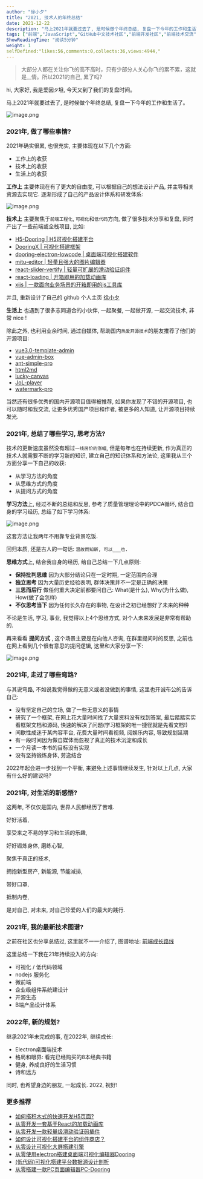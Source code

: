 ```yaml
---
author: "徐小夕"
title: "2021, 技术人的年终总结"
date: 2021-12-22
description: "马上2021年就要过去了, 是时候做个年终总结, 复盘一下今年的工作和生活了, 确实很累, 也很充实"
tags: ["前端","JavaScript","GitHub中文技术社区","前端开发社区","前端技术交流","前端框架教程","JavaScript 学习资源","CSS 技巧与最佳实践","HTML5 最新动态","前端工程师职业发展","开源前端项目","前端技术趋势"]
ShowReadingTime: "阅读5分钟"
weight: 1
selfDefined:"likes:56,comments:0,collects:36,views:4944,"
---
```

> 大部分人都在关注你飞的高不高时，只有少部分人关心你飞的累不累，这就是\_\_情。所以2021的自己, 累了吗?

hi, 大家好, 我是爱因`夕`坦, 今天又到了我们的复盘时间。

马上2021年就要过去了, 是时候做个年终总结, 复盘一下今年的工作和生活了。

![image.png](/images/jueJin/c7a324b9b99e4b3.png)

### 2021年, 做了哪些事情?

2021年确实很累, 也很充实, 主要体现在以下几个方面:

*   工作上的收获
*   技术上的收获
*   生活上的收获

**工作上** 主要体现在有了更大的自由度, 可以根据自己的想法设计产品, 并主导相关资源去实现它. 逐渐形成了自己的产品设计体系和研发体系:

![image.png](/images/jueJin/bef426692f604a0.png)

**技术上** 主要聚焦于`前端工程化`, `可视化`和`低代码`方向, 做了很多技术分享和复盘, 同时产出了一些前端或全栈项目, 比如:

*   [H5-Dooring | H5可视化搭建平台](https://link.juejin.cn?target=https%3A%2F%2Fgithub.com%2FMrXujiang%2Fh5-Dooring "https://github.com/MrXujiang/h5-Dooring")
*   [DooringX | 可视化搭建框架](https://link.juejin.cn?target=https%3A%2F%2Fgithub.com%2FH5-Dooring%2Fdooringx "https://github.com/H5-Dooring/dooringx")
*   [dooring-electron-lowcode | 桌面端可视化搭建软件](https://link.juejin.cn?target=https%3A%2F%2Fgithub.com%2FH5-Dooring%2Fdooring-electron-lowcode "https://github.com/H5-Dooring/dooring-electron-lowcode")
*   [mitu-editor | 轻量且强大的图片编辑器](https://link.juejin.cn?target=https%3A%2F%2Fgithub.com%2FH5-Dooring%2Fmitu-editor "https://github.com/H5-Dooring/mitu-editor")
*   [react-slider-vertify | 轻量可扩展的滑动验证组件](https://link.juejin.cn?target=https%3A%2F%2Fgithub.com%2FH5-Dooring%2Freact-slider-vertify "https://github.com/H5-Dooring/react-slider-vertify")
*   [react-loading | 开箱即用的加载动画库](https://link.juejin.cn?target=https%3A%2F%2Fgithub.com%2FMrXujiang%2Freact-loading "https://github.com/MrXujiang/react-loading")
*   [xijs | 一款面向业务场景的开箱即用的js工具库](https://link.juejin.cn?target=https%3A%2F%2Fgithub.com%2FMrXujiang%2Fxijs "https://github.com/MrXujiang/xijs")

并且, 重新设计了自己的 github 个人主页 [徐小夕](https://link.juejin.cn?target=https%3A%2F%2Fgithub.com%2FMrXujiang "https://github.com/MrXujiang")

**生活上** 也遇到了很多志同道合的小伙伴, 一起聚餐, 一起做开源, 一起交流技术, 非常 nice !

除此之外, 也利用业余时间, 通过自媒体, 帮助国内`热爱开源技术`的朋友推荐了他们的开源项目:

*   [vue3.0-template-admin](https://link.juejin.cn?target=https%3A%2F%2Fgithub.com%2FGeekQiaQia%2Fvue3.0-template-admin "https://github.com/GeekQiaQia/vue3.0-template-admin")
*   [vue-admin-box](https://link.juejin.cn?target=https%3A%2F%2Fgithub.com%2Fcmdparkour%2Fvue-admin-box "https://github.com/cmdparkour/vue-admin-box")
*   [ant-simple-pro](https://link.juejin.cn?target=https%3A%2F%2Fgithub.com%2Flgf196%2Fant-simple-pro "https://github.com/lgf196/ant-simple-pro")
*   [html2md](https://link.juejin.cn?target=https%3A%2F%2Fgithub.com%2Fhelloworld-Co%2Fhtml2md "https://github.com/helloworld-Co/html2md")
*   [lucky-canvas](https://link.juejin.cn?target=https%3A%2F%2Fgithub.com%2FLuckDraw%2Flucky-canvas "https://github.com/LuckDraw/lucky-canvas")
*   [JoL-player](https://link.juejin.cn?target=https%3A%2F%2Fgithub.com%2Flgf196%2FJoL-player "https://github.com/lgf196/JoL-player")
*   [watermark-pro](https://link.juejin.cn?target=https%3A%2F%2Fgithub.com%2Fturkyden%2Fwatermark-pro "https://github.com/turkyden/watermark-pro")

当然还有很多优秀的国内开源项目值得被推荐, 如果你发现了不错的开源项目, 也可以随时和我交流, 让更多优秀国产项目和作者, 被更多的人知道, 让开源项目持续发光.

### 2021年, 总结了哪些学习, 思考方法?

技术的更新速度虽然没有超过`一线房价的涨幅`, 但是每年也在持续更新, 作为真正的技术人就需要不断的学习新的知识, 建立自己的知识体系和方法论, 这里我从三个方面分享一下自己的收获:

*   从学习方法的角度
*   从思维方式的角度
*   从提问方式的角度

**学习方法**上, 经过不断的总结和反思, 参考了质量管理理论中的PDCA循环, 结合自身的学习经历, 总结了如下学习体系:

![image.png](/images/jueJin/a175a803649b40d.png)

这套方法让我两年不用靠专业背景吃饭.

回归本质, 还是古人的一句话: `温故而知新, 可以___也.`

**思维方式**上, 结合我自身的经历, 给自己总结一下几点原则:

*   **保持批判思维** 因为大部分结论只在一定时期, 一定范围内合理
*   **独立思考** 因为大量历史经验表明, 群体决策并不一定是正确的决策
*   **三思而后行** 做任何重大决定前都要问自己: What(是什么), Why(为什么做), How(做了会怎样)
*   **不仅思考当下** 因为任何长久存在的事物, 在设计之初已经想好了未来的种种

不论是生活, 学习, 事业, 我觉得以上4个思维方式, 对个人未来发展是非常有帮助的.

再来看看 **提问方式** , 这个场景主要是在向他人咨询, 在群里提问时的反思, 之前也在网上看到几个很有意思的提问逻辑, 这里和大家分享一下:

![image.png](/images/jueJin/8b77086bc41e4e2.png)

### 2021年, 走过了哪些弯路?

与其说弯路, 不如说我觉得做的无意义或者没做到的事情, 这里也开诚布公的告诉自己:

*   没有坚定自己的立场, 做了一些无意义的事情
*   研究了一个框架, 在网上花大量时间找了大量资料没有找到答案, 最后踏踏实实看框架文档和源码, 快速的解决了问题(学习框架的唯一捷径就是先看文档!)
*   间歇性成迷于某内容平台, 花费大量时间看视频, 阅娱乐内容, 导致规划延期
*   有一段时间因为做自媒体而忽视了真正的技术沉淀和成长
*   一个月读一本书的目标没有实现
*   没有坚持锻炼身体, 劳逸结合

2022年起会进一步找到一个平衡, 来避免上述事情继续发生, 针对以上几点, 大家有什么好的建议吗?

### 2021年, 对生活的新感悟?

这两年, 不仅仅是国内, 世界人民都经历了苦难.

好好活着,

享受来之不易的学习和生活的乐趣,

好好锻炼身体, 磨练心智,

聚焦于真正的技术,

拥抱新型房产, 新能源, 节能减排,

带好口罩,

抵制内卷,

是对自己, 对未来, 对自己珍爱的人们的最大的践行.

### 2021年, 我的最新技术图谱?

之前在社区也分享总结过, 这里就不一一介绍了, 图谱地址: [前端成长路线](https://link.juejin.cn?target=http%3A%2F%2Fh5.dooring.cn%2Fblog%2Fguides%2Fafrontend "http://h5.dooring.cn/blog/guides/afrontend")

这里总结一下我在21年持续投入的方向:

*   可视化 / 低代码领域
*   nodejs 服务化
*   微前端
*   企业级组件系统建设计
*   开源生态
*   B端产品设计体系

### 2022年, 新的规划?

继承2021年未完成的事, 在2022年, 继续成长:

*   Electron桌面端技术
*   格局和眼界: 看完已经购买的8本经典书籍
*   健身, 养成良好的生活习惯
*   诗和远方

同时, 也希望身边的朋友, 一起成长. 2022, 祝好!

### 更多推荐

*   [如何搭积木式的快速开发H5页面?](https://juejin.cn/post/6904878119724056584 "https://juejin.cn/post/6904878119724056584")
*   [从零开发一套基于React的加载动画库](https://juejin.cn/post/7028583529940254757 "https://juejin.cn/post/7028583529940254757")
*   [从零开发一款轻量级滑动验证码插件](https://juejin.cn/post/7007615666609979400 "https://juejin.cn/post/7007615666609979400")
*   [如何设计可视化搭建平台的组件商店？](https://juejin.cn/post/6986824393653485605 "https://juejin.cn/post/6986824393653485605")
*   [从零设计可视化大屏搭建引擎](https://juejin.cn/post/6981257575425654792 "https://juejin.cn/post/6981257575425654792")
*   [从零使用electron搭建桌面端可视化编辑器Dooring](https://juejin.cn/post/6976476731662139428 "https://juejin.cn/post/6976476731662139428")
*   [(低代码)可视化搭建平台数据源设计剖析](https://juejin.cn/post/6973946702235615269 "https://juejin.cn/post/6973946702235615269")
*   [从零搭建一款PC页面编辑器PC-Dooring](https://juejin.cn/post/6950075140906418213 "https://juejin.cn/post/6950075140906418213")